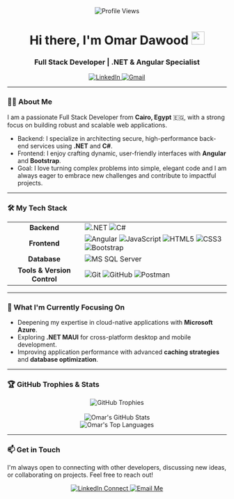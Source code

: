 <div id="header" align="center">
  <img src="https://komarev.com/ghpvc/?username=dawood74&label=PROFILE+VIEWS&style=flat-square&color=6a0dad" alt="Profile Views"/>
  <h1>
    Hi there, I'm Omar Dawood
    <img src="https://media.giphy.com/media/hvRJCLFzcasrR4ia7z/giphy.gif" width="30px"/>
  </h1>
  <h3>Full Stack Developer | .NET & Angular Specialist</h3>
  <p>
    <a href="https://www.linkedin.com/in/omar-dawood-148228190/" target="_blank">
      <img src="https://img.shields.io/badge/LinkedIn-0077B5?style=for-the-badge&logo=linkedin&logoColor=white" alt="LinkedIn"/>
    </a>
    <a href="mailto:omaratefdawood@gmail.com">
      <img src="https://img.shields.io/badge/Gmail-D14836?style=for-the-badge&logo=gmail&logoColor=white" alt="Gmail"/>
    </a>
  </p>
</div>

---

### 👨‍💻 About Me

I am a passionate Full Stack Developer from **Cairo, Egypt** 🇪🇬, with a strong focus on building robust and scalable web applications.

-   Backend: I specialize in architecting secure, high-performance back-end services using **.NET** and **C#**.
-   Frontend: I enjoy crafting dynamic, user-friendly interfaces with **Angular** and **Bootstrap**.
-   Goal: I love turning complex problems into simple, elegant code and I am always eager to embrace new challenges and contribute to impactful projects.

---

### 🛠️ My Tech Stack

<table>
  <tr>
    <td align="center"><strong>Backend</strong></td>
    <td>
      <img src="https://img.shields.io/badge/.NET-5C2D91?style=for-the-badge&logo=dotnet&logoColor=white" alt=".NET"/>
      <img src="https://img.shields.io/badge/C%23-239120?style=for-the-badge&logo=c-sharp&logoColor=white" alt="C#"/>
    </td>
  </tr>
  <tr>
    <td align="center"><strong>Frontend</strong></td>
    <td>
      <img src="https://img.shields.io/badge/Angular-DD0031?style=for-the-badge&logo=angular&logoColor=white" alt="Angular"/>
      <img src="https://img.shields.io/badge/JavaScript-F7DF1E?style=for-the-badge&logo=javascript&logoColor=black" alt="JavaScript"/>
      <img src="https://img.shields.io/badge/HTML5-E34F26?style=for-the-badge&logo=html5&logoColor=white" alt="HTML5"/>
      <img src="https://img.shields.io/badge/CSS3-1572B6?style=for-the-badge&logo=css3&logoColor=white" alt="CSS3"/>
      <img src="https://img.shields.io/badge/Bootstrap-563D7C?style=for-the-badge&logo=bootstrap&logoColor=white" alt="Bootstrap"/>
    </td>
  </tr>
  <tr>
    <td align="center"><strong>Database</strong></td>
    <td>
      <img src="https://img.shields.io/badge/Microsoft_SQL_Server-CC2927?style=for-the-badge&logo=microsoft-sql-server&logoColor=white" alt="MS SQL Server"/>
    </td>
  </tr>
  <tr>
    <td align="center"><strong>Tools & Version Control</strong></td>
    <td>
      <img src="https://img.shields.io/badge/Git-F05032?style=for-the-badge&logo=git&logoColor=white" alt="Git"/>
      <img src="https://img.shields.io/badge/GitHub-100000?style=for-the-badge&logo=github&logoColor=white" alt="GitHub"/>
      <img src="https://img.shields.io/badge/Postman-FF6C37?style=for-the-badge&logo=postman&logoColor=white" alt="Postman"/>
    </td>
  </tr>
</table>

---

### 🚀 What I'm Currently Focusing On

-   Deepening my expertise in cloud-native applications with **Microsoft Azure**.
-   Exploring **.NET MAUI** for cross-platform desktop and mobile development.
-   Improving application performance with advanced **caching strategies** and **database optimization**.

---

### 🏆 GitHub Trophies & Stats

<div align="center">
  <img src="https://github-profile-trophy.vercel.app/?username=dawood74&theme=onedark&row=1&column=7&margin-w=15&margin-h=15" alt="GitHub Trophies"/>
  <br>
  <br>
  <img src="https://github-readme-stats.vercel.app/api?username=dawood74&show_icons=true&theme=vision-friendly-dark&include_all_commits=true&count_private=true" alt="Omar's GitHub Stats"/>
  <br>
  <img src="https://github-readme-stats.vercel.app/api/top-langs/?username=dawood74&layout=compact&theme=vision-friendly-dark" alt="Omar's Top Languages"/>
</div>

---

### 📫 Get in Touch

I'm always open to connecting with other developers, discussing new ideas, or collaborating on projects. Feel free to reach out!

<p align="center">
  <a href="https://www.linkedin.com/in/omar-dawood-148228190/" target="_blank">
    <img src="https://img.shields.io/badge/LinkedIn-Connect-blue?style=for-the-badge&logo=linkedin" alt="LinkedIn Connect"/>
  </a>
  <a href="mailto:omaratefdawood@gmail.com">
    <img src="https://img.shields.io/badge/Email-Say%20Hello-red?style=for-the-badge&logo=gmail" alt="Email Me"/>
  </a>
</p>
